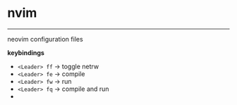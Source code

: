 # nvim
---
neovim configuration files

**keybindings**

- `<Leader> ff` -> toggle netrw
- `<Leader> fe` -> compile 
- `<Leader> fw` -> run
- `<Leader> fq` -> compile and run
- 
